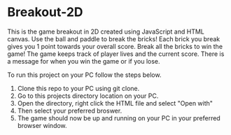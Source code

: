 # Breakout-2D

This is the game breakout in 2D created using JavaScript and HTML canvas. Use the ball and paddle to break the bricks! Each brick you break gives you 1 point towards your overall score. Break all the bricks to win the game! The game keeps track of player lives and the current score. There is a message for when you win the game or if you lose.

To run this project on your PC follow the steps below.

1. Clone this repo to your PC using git clone.
2. Go to this projects directory location on your PC.
3. Open the directory, right click the HTML file and select "Open with"
4. Then select your preferred broswer.
5. The game should now be up and running on your PC in your preferred browser window.

